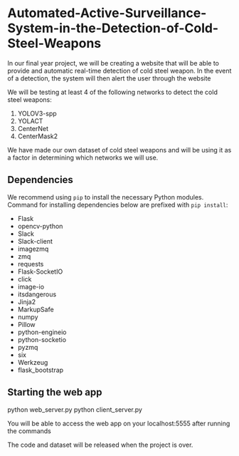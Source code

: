 # Automated-Active-Surveillance-System-in-the-Detection-of-Cold-Steel-Weapons
In our final year project, we will be creating a website that will be able to provide and automatic real-time detection of cold steel weapon. In the event of a detection, the system will then alert the user through the website

We will be testing at least 4 of the following networks to detect the cold steel weapons:
1) YOLOV3-spp
2) YOLACT
3) CenterNet
4) CenterMask2

We have made our own dataset of cold steel weapons and will be using it as a factor in determining which networks we will use.

## Dependencies
We recommend using `pip` to install the necessary Python modules.
Command for installing dependencies below are prefixed with `pip install`:
  * Flask 
  * opencv-python
  * Slack
  * Slack-client
  * imagezmq
  * zmq
  * requests
  * Flask-SocketIO
  * click
  * image-io
  * itsdangerous
  * Jinja2
  * MarkupSafe
  * numpy
  * Pillow
  * python-engineio
  * python-socketio
  * pyzmq
  * six
  * Werkzeug
  * flask_bootstrap

## Starting the web app
 python web_server.py
 python client_server.py

You will be able to access the web app on your localhost:5555 after running the commands

The code and dataset will be released when the project is over. 
